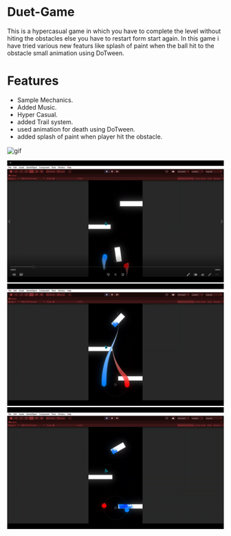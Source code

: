 # Duet-Game
This is a hypercasual game in which you have to complete the level without hiting the obstacles else you have to restart form start again.
In this game i have tried various new featurs like splash of paint when the ball hit to the obstacle small animation using DoTween.
# Features
- Sample Mechanics.
- Added Music.
- Hyper Casual.
- added Trail system.
- used animation for death using DoTween.
- added splash of paint when player hit the obstacle.
 <p><img align ="center" alt = "gif" src="https://github.com/Zepar99/Duet-Game/blob/main/Duet_Game_-_SampleScene_-_Android_-_Unity_2020_3_21f1_Personal___DX11__2022-04-19_22-29-58_Trim_AdobeCreativeCloudExpress%20(1).gif" width="1080" height="600" /></p>

![Paper-Plane](https://github.com/Zepar99/Duet-Game/blob/main/Movies%20%26%20TV%206_2_2022%2010_30_15%20PM.png)
![Paper-Plane](https://github.com/Zepar99/Duet-Game/blob/main/Movies%20%26%20TV%206_2_2022%2010_33_07%20PM.png)
![Paper-Plane](https://github.com/Zepar99/Duet-Game/blob/main/Movies%20%26%20TV%206_2_2022%2010_33_14%20PM.png)
